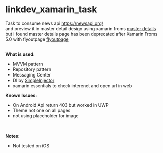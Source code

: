 # linkdev_xamarin_task
Task to consume news api https://newsapi.org/ </br>
and preview it in master detail design using xamarin froms 
<a href="https://docs.microsoft.com/en-us/dotnet/api/xamarin.forms.masterdetailpage?view=xamarin-forms">master details</a>
</br>but i found master details page has been deprecated after Xamarin Froms 5.0 with flyoutpage
<a href="https://docs.microsoft.com/en-us/xamarin/xamarin-forms/app-fundamentals/navigation/flyoutpage">flyoutpage</a> </br> </br>

<b>What is used:</b></br>
- MVVM pattern
- Repository pattern
- Messaging Center
- DI by <a href="https://docs.simpleinjector.org/en/latest/">SimpleInjector</a>
- xamarin essentials to check interenet and open url in web

<b>Known Issues:</b></br>
- On Android Api return 403 but worked in UWP </br>
- Theme not one on all pages </br>
- not using placeholder for image

</br></br>
<b>Notes:</b></br>
- Not tested on iOS <br/>





